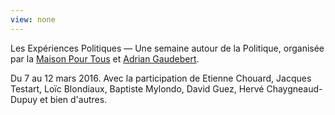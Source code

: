 ```yaml
---
view: none
---
```


Les Expériences Politiques &mdash; Une semaine autour de la Politique, organisée par la [Maison Pour Tous][1] et [Adrian Gaudebert][2].

Du 7 au 12 mars 2016. Avec la participation de Etienne Chouard, Jacques Testart, Loïc Blondiaux, Baptiste Mylondo, David Guez, Hervé Chaygneaud-Dupuy et bien d'autres.

[1]: http://www.salledesrancy.com/
[2]: http://adrian.gaudebert.fr/

